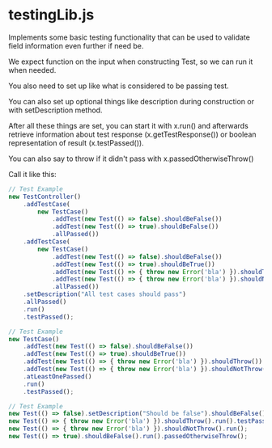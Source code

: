 # testingLib.js

Implements some basic testing functionality that can be used to validate
field information even further if need be.

We expect function on the input when constructing Test,
so we can run it when needed.

You also need to set up like what is considered to be passing test.

You can also set up optional things like description during construction
or with setDescription method.

After all these things are set, you can start it with x.run()
and afterwards retrieve information about test response (x.getTestResponse())
or boolean representation of result (x.testPassed()).

You can also say to throw if it didn't pass with x.passedOtherwiseThrow()

Call it like this:

```javascript
// Test Example
new TestController()
    .addTestCase(
        new TestCase()
            .addTest(new Test(() => false).shouldBeFalse())
            .addTest(new Test(() => true).shouldBeFalse())
            .allPassed())
    .addTestCase(
        new TestCase()
            .addTest(new Test(() => false).shouldBeFalse())
            .addTest(new Test(() => true).shouldBeTrue())
            .addTest(new Test(() => { throw new Error('bla') }).shouldThrow())
            .addTest(new Test(() => { throw new Error('bla') }).shouldNotThrow())
            .allPassed())
    .setDescription("All test cases should pass")
    .allPassed()
    .run()
    .testPassed();

// Test Example
new TestCase()
    .addTest(new Test(() => false).shouldBeFalse())
    .addTest(new Test(() => true).shouldBeTrue())
    .addTest(new Test(() => { throw new Error('bla') }).shouldThrow())
    .addTest(new Test(() => { throw new Error('bla') }).shouldNotThrow())
    .atLeastOnePassed()
    .run()
    .testPassed();

// Test Example
new Test(() => false).setDescription("Should be false").shouldBeFalse().run().testPassed();
new Test(() => { throw new Error('bla') }).shouldThrow().run().testPassed();
new Test(() => { throw new Error('bla') }).shouldNotThrow().run();
new Test(() => true).shouldBeFalse().run().passedOtherwiseThrow();
```
